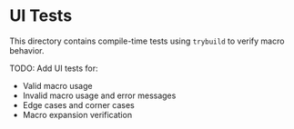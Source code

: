 # UI Tests

This directory contains compile-time tests using `trybuild` to verify macro behavior.

TODO: Add UI tests for:
- Valid macro usage
- Invalid macro usage and error messages
- Edge cases and corner cases
- Macro expansion verification